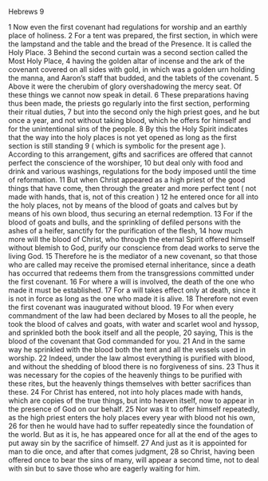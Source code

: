 Hebrews 9

1	Now even the first covenant had regulations for worship and an earthly place of holiness.
2	For a tent was prepared, the first section, in which were the lampstand and the table and the bread of the Presence. It is called the Holy Place.
3	Behind the second curtain was a second section called the Most Holy Place,
4	having the golden altar of incense and the ark of the covenant covered on all sides with gold, in which was a golden urn holding the manna, and Aaron’s staff that budded, and the tablets of the covenant.
5	Above it were the cherubim of glory overshadowing the mercy seat. Of these things we cannot now speak in detail.
6	These preparations having thus been made, the priests go regularly into the first section, performing their ritual duties,
7	but into the second only the high priest goes, and he but once a year, and not without taking blood, which he offers for himself and for the unintentional sins of the people.
8	By this the Holy Spirit indicates that the way into the holy places is not yet opened as long as the first section is still standing
9	( which is symbolic for the present age ). According to this arrangement, gifts and sacrifices are offered that cannot perfect the conscience of the worshiper,
10	but deal only with food and drink and various washings, regulations for the body imposed until the time of reformation.
11	But when Christ appeared as a high priest of the good things that have come, then through the greater and more perfect tent ( not made with hands, that is, not of this creation )
12	he entered once for all into the holy places, not by means of the blood of goats and calves but by means of his own blood, thus securing an eternal redemption.
13	For if the blood of goats and bulls, and the sprinkling of defiled persons with the ashes of a heifer, sanctify for the purification of the flesh,
14	how much more will the blood of Christ, who through the eternal Spirit offered himself without blemish to God, purify our conscience from dead works to serve the living God.
15	Therefore he is the mediator of a new covenant, so that those who are called may receive the promised eternal inheritance, since a death has occurred that redeems them from the transgressions committed under the first covenant.
16	For where a will is involved, the death of the one who made it must be established.
17	For a will takes effect only at death, since it is not in force as long as the one who made it is alive.
18	Therefore not even the first covenant was inaugurated without blood.
19	For when every commandment of the law had been declared by Moses to all the people, he took the blood of calves and goats, with water and scarlet wool and hyssop, and sprinkled both the book itself and all the people,
20	saying, This is the blood of the covenant that God commanded for you.
21	And in the same way he sprinkled with the blood both the tent and all the vessels used in worship.
22	Indeed, under the law almost everything is purified with blood, and without the shedding of blood there is no forgiveness of sins.
23	Thus it was necessary for the copies of the heavenly things to be purified with these rites, but the heavenly things themselves with better sacrifices than these.
24	For Christ has entered, not into holy places made with hands, which are copies of the true things, but into heaven itself, now to appear in the presence of God on our behalf.
25	Nor was it to offer himself repeatedly, as the high priest enters the holy places every year with blood not his own,
26	for then he would have had to suffer repeatedly since the foundation of the world. But as it is, he has appeared once for all at the end of the ages to put away sin by the sacrifice of himself.
27	And just as it is appointed for man to die once, and after that comes judgment,
28	so Christ, having been offered once to bear the sins of many, will appear a second time, not to deal with sin but to save those who are eagerly waiting for him.

